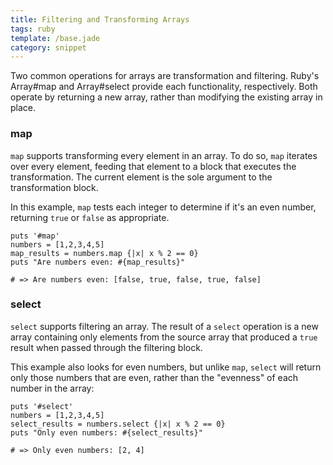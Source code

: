 ```yaml
---
title: Filtering and Transforming Arrays
tags: ruby
template: /base.jade
category: snippet
---
```


Two common operations for arrays are transformation and filtering. Ruby's Array#map and Array#select provide each functionality, respectively. Both operate by returning a new array, rather than modifying the existing array in place.

### map

`map` supports transforming every element in an array. To do so, `map` iterates over every element, feeding that element to a block that executes the transformation. The current element is the sole argument to the transformation block.

In this example, `map` tests each integer to determine if it's an even number, returning `true` or `false` as appropriate.

```
puts '#map'
numbers = [1,2,3,4,5]
map_results = numbers.map {|x| x % 2 == 0}
puts "Are numbers even: #{map_results}"

# => Are numbers even: [false, true, false, true, false]
```

### select

`select` supports filtering an array. The result of a `select` operation is a new array containing only elements from the source array that produced a `true` result when passed through the filtering block.

This example also looks for even numbers, but unlike `map`, `select` will return only those numbers that are even, rather than the "evenness" of each number in the array:

```
puts '#select'
numbers = [1,2,3,4,5]
select_results = numbers.select {|x| x % 2 == 0}
puts "Only even numbers: #{select_results}"

# => Only even numbers: [2, 4]
```
